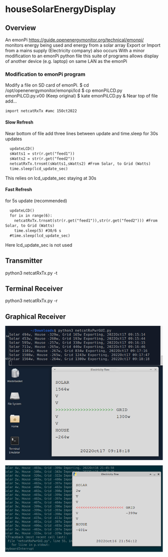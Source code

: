 # houseSolarEnergyDisplay
## Overview
An emonPi https://guide.openenergymonitor.org/technical/emonpi/ monitors energy being used and energy from a solar array
Export or Import from a mains supply (Electricity company) also occurs
With a minor modification to an emonPi python file this suite of programs allows display of another device (e.g. laptop)
on same LAN as the emonPi

### Modification to emonPi program
Modify a file on SD card of emonPi.
$ cd /opt/openenergymonitor/emonpi/lcd
$ cp emonPiLCD.py emonPiLCD.py.v00 (Keep original)
$ kate emonPiLCD.py &
Near top of file add...

```
import netcatRxTx #amc 15Oct2022
```
#### Slow Refresh
Near bottom of file add three lines between update and time.sleep for 30s updates
```
  updateLCD() 
  sWatts1 = str(r.get("feed1"))
  sWatts2 = str(r.get("feed2"))
  netcatRxTx.trnsmt(sWatts1,sWatts2) #From Solar, to Grid (Watts)
  time.sleep(lcd_update_sec)
```
This relies on lcd_update_sec staying at 30s

#### Fast Refresh
for 5s update (recommended)
```
  updateLCD()
  for ix in range(6):
    netcatRxTx.trnsmt(str(r.get("feed1")),str(r.get("feed2"))) #From Solar, to Grid (Watts)
    time.sleep(5) #30/6 s
  #time.sleep(lcd_update_sec)
```
Here lcd_update_sec is not used

## Transmitter
python3 netcatRxTx.py -t

## Terminal Receiver
python3 netcatRxTx.py -r

## Graphical Receiver
![Exporting](20221017_0917pwrExport.png)

![Importing](20221016wattsSolarDark.png)


